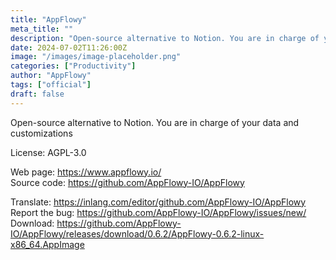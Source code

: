 ```yaml
---
title: "AppFlowy"
meta_title: ""
description: "Open-source alternative to Notion. You are in charge of your data and customizations"
date: 2024-07-02T11:26:00Z
image: "/images/image-placeholder.png"
categories: ["Productivity"]
author: "AppFlowy"
tags: ["official"]
draft: false
---
```


Open-source alternative to Notion. You are in charge of your data and customizations

License: AGPL-3.0

Web page: https://www.appflowy.io/  
Source code: https://github.com/AppFlowy-IO/AppFlowy

Translate: https://inlang.com/editor/github.com/AppFlowy-IO/AppFlowy  
Report the bug: https://github.com/AppFlowy-IO/AppFlowy/issues/new/  
Download: https://github.com/AppFlowy-IO/AppFlowy/releases/download/0.6.2/AppFlowy-0.6.2-linux-x86_64.AppImage
